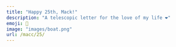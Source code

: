 ```yaml
---
title: "Happy 25th, Mack!"
description: "A telescopic letter for the love of my life ❤️"
emoji: 🎉
image: "images/boat.png"
url: /macc/25/
---
```

